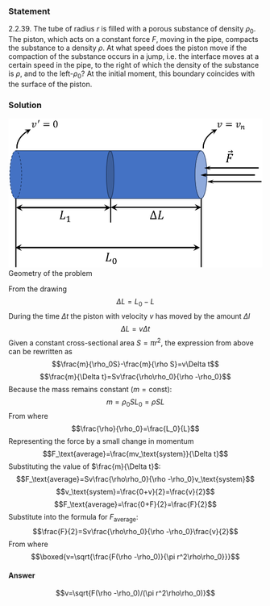 ###  Statement 

$2.2.39.$ The tube of radius $r$ is filled with a porous substance of density $\rho_0$. The piston, which acts on a constant force $F$, moving in the pipe, compacts the substance to a density $\rho$. At what speed does the piston move if the compaction of the substance occurs in a jump, i.e. the interface moves at a certain speed in the pipe, to the right of which the density of the substance is $\rho$, and to the left-$\rho_0$? At the initial moment, this boundary coincides with the surface of the piston. 

### Solution

![ Geometry of the problem |967x568, 47%](../../img/2.2.39/draw.png)  Geometry of the problem 

From the drawing $$\Delta L=L_0-L$$ During the time $\Delta t$ the piston with velocity $v$ has moved by the amount $\Delta l$ $$\Delta L=v\Delta t$$ Given a constant cross-sectional area $S=\pi r^2$, the expression from above can be rewritten as $$\frac{m}{\rho_0S}-\frac{m}{\rho S}=v\Delta t$$ $$\frac{m}{\Delta t}=Sv\frac{\rho\rho_0}{\rho -\rho_0}$$ Because the mass remains constant ($m=\text{const}$): $$m=\rho_0SL_0=\rho SL$$ From where $$\frac{\rho}{\rho_0}=\frac{L_0}{L}$$ Representing the force by a small change in momentum $$F_\text{average}=\frac{mv_\text{system}}{\Delta t}$$ Substituting the value of $\frac{m}{\Delta t}$: $$F_\text{average}=Sv\frac{\rho\rho_0}{\rho -\rho_0}v_\text{system}$$ $$v_\text{system}=\frac{0+v}{2}=\frac{v}{2}$$ $$F_\text{average}=\frac{0+F}{2}=\frac{F}{2}$$ Substitute into the formula for $F_\text{average}$: $$\frac{F}{2}=Sv\frac{\rho\rho_0}{\rho -\rho_0}\frac{v}{2}$$ From where $$\boxed{v=\sqrt{\frac{F(\rho -\rho_0)}{\pi r^2\rho\rho_0}}}$$ 

#### Answer

$$v=\sqrt{F(\rho -\rho_0)/(\pi r^2\rho\rho_0)}$$ 
